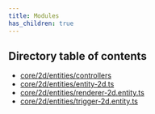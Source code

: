 ```yaml
---
title: Modules
has_children: true
---
```


<h2 class="text-delta">Directory table of contents</h2>

- [core/2d/entities/controllers](/gg-web-engine/modules/core/2d/entities/controllers)
- [core/2d/entities/entity-2d.ts](/gg-web-engine/modules/core/2d/entities/entity-2d.ts)
- [core/2d/entities/renderer-2d.entity.ts](/gg-web-engine/modules/core/2d/entities/renderer-2d.entity.ts)
- [core/2d/entities/trigger-2d.entity.ts](/gg-web-engine/modules/core/2d/entities/trigger-2d.entity.ts)
